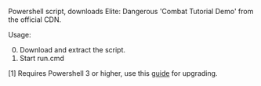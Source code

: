 Powershell script, downloads Elite: Dangerous 'Combat Tutorial Demo' from the official CDN.

Usage:

0) Download and extract the script.
1) Start run.cmd

[1] Requires Powershell 3 or higher, use this [guide](https://social.technet.microsoft.com/wiki/contents/articles/21016.how-to-install-windows-powershell-4-0.aspx) for upgrading.
